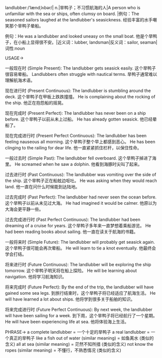 landlubber:/ˈlændˌlʌbər/| n.|旱鸭子；不习惯航海的人|A person who is unfamiliar with the sea or ships, often clumsy on board. |例句：The seasoned sailors laughed at the landlubber's seasickness.  经验丰富的水手嘲笑那个旱鸭子晕船。

例句：He was a landlubber and looked uneasy on the small boat. 他是个旱鸭子，在小船上显得很不安。|近义词：lubber,  landsman|反义词：sailor, seaman|词性:noun


USAGE->

一般现在时 (Simple Present):
The landlubber gets seasick easily.  这个旱鸭子很容易晕船。
Landlubbers often struggle with nautical terms. 旱鸭子通常难以理解航海术语。

现在进行时 (Present Continuous):
The landlubber is stumbling around the deck.  这个旱鸭子在甲板上跌跌撞撞。
He is complaining about the rocking of the ship. 他正在抱怨船的摇晃。

现在完成时 (Present Perfect):
The landlubber has never been on a ship before.  这个旱鸭子以前从未上过船。
He has already gotten seasick. 他已经晕船了。

现在完成进行时 (Present Perfect Continuous):
The landlubber has been feeling nauseous all morning.  这个旱鸭子整个早上都感到恶心。
He has been clinging to the railing for dear life. 他一直紧紧抓住栏杆，以保住性命。

一般过去时 (Simple Past):
The landlubber fell overboard.  这个旱鸭子掉进了海里。
He screamed when he saw a dolphin. 他看到海豚时尖叫了起来。

过去进行时 (Past Continuous):
The landlubber was vomiting over the side of the ship.  这个旱鸭子正在船舷边呕吐。
He was asking when they would reach land. 他一直在问什么时候能到达陆地。

过去完成时 (Past Perfect):
The landlubber had never seen the ocean before.  这个旱鸭子以前从未见过大海。
He had imagined it would be calmer. 他原以为大海会更平静一些。

过去完成进行时 (Past Perfect Continuous):
The landlubber had been dreaming of a cruise for years.  这个旱鸭子多年来一直梦想着乘船游览。
He had been reading books about sailing. 他一直在读关于航海的书籍。

一般将来时 (Simple Future):
The landlubber will probably get seasick again.  这个旱鸭子很可能会再次晕船。
He will learn to tie a knot eventually. 他最终会学会打结。

将来进行时 (Future Continuous):
The landlubber will be exploring the ship tomorrow.  这个旱鸭子明天将在船上探险。
He will be learning about navigation. 他将学习航海知识。

将来完成时 (Future Perfect):
By the end of the trip, the landlubber will have gained some sea legs.  到旅行结束时，这个旱鸭子将已经适应了航海生活。
He will have learned a lot about ships. 他将学到很多关于船舶的知识。

将来完成进行时 (Future Perfect Continuous):
By next week, the landlubber will have been sailing for a week.  到下周，这个旱鸭子将已经航行了一个星期。
He will have been experiencing life at sea. 他将体验海上生活。


PHRASE->
a complete landlubber =  一个十足的旱鸭子
a real landlubber = 一个真正的旱鸭子
like a fish out of water (similar meaning) = 如鱼离水 (类似的含义)
all at sea (similar meaning) = 茫然不知所措 (类似的含义)
not know the ropes (similar meaning) = 不懂行，不熟悉情况 (类似的含义)
